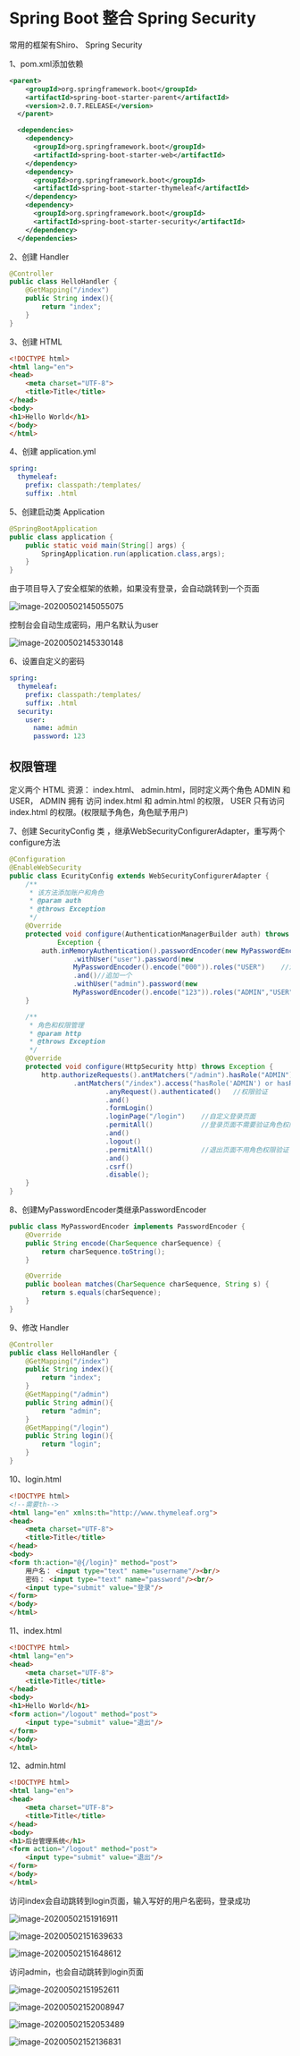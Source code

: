 # Spring Boot 整合 Spring Security  

常用的框架有Shiro、 Spring Security  

1、pom.xml添加依赖

```xml
<parent>
    <groupId>org.springframework.boot</groupId>
    <artifactId>spring-boot-starter-parent</artifactId>
    <version>2.0.7.RELEASE</version>
  </parent>

  <dependencies>
    <dependency>
      <groupId>org.springframework.boot</groupId>
      <artifactId>spring-boot-starter-web</artifactId>
    </dependency>
    <dependency>
      <groupId>org.springframework.boot</groupId>
      <artifactId>spring-boot-starter-thymeleaf</artifactId>
    </dependency>
    <dependency>
      <groupId>org.springframework.boot</groupId>
      <artifactId>spring-boot-starter-security</artifactId>
    </dependency>
  </dependencies>
```

2、创建 Handler  

```java
@Controller
public class HelloHandler {
	@GetMapping("/index")
	public String index(){
		return "index";
	}
}
```

3、创建 HTML  

```html
<!DOCTYPE html>
<html lang="en">
<head>
    <meta charset="UTF-8">
    <title>Title</title>
</head>
<body>
<h1>Hello World</h1>
</body>
</html>
```

4、创建 application.yml  

```yaml
spring:
  thymeleaf:
    prefix: classpath:/templates/
    suffix: .html
```

5、创建启动类 Application  

```java
@SpringBootApplication
public class application {
    public static void main(String[] args) {
        SpringApplication.run(application.class,args);
    }
}

```

由于项目导入了安全框架的依赖，如果没有登录，会自动跳转到一个页面

![image-20200502145055075](https://gitee.com/zero049/MyNoteImages/raw/master/image-20200502145055075.png)

控制台会自动生成密码，用户名默认为user

![image-20200502145330148](https://gitee.com/zero049/MyNoteImages/raw/master/image-20200502145330148.png)



6、设置自定义的密码

```yaml
spring:
  thymeleaf:
    prefix: classpath:/templates/
    suffix: .html
  security:
    user:
      name: admin
      password: 123
```



## 权限管理

定义两个 HTML 资源： index.html、 admin.html，同时定义两个⻆⾊ ADMIN 和 USER， ADMIN 拥有
访问 index.html 和 admin.html 的权限， USER 只有访问 index.html 的权限。(权限赋予角色，角色赋予用户)

7、创建 SecurityConfig 类  ，继承WebSecurityConfigurerAdapter，重写两个configure方法

```java
@Configuration
@EnableWebSecurity
public class EcurityConfig extends WebSecurityConfigurerAdapter {
    /**
     * 该方法添加账户和角色
     * @param auth
     * @throws Exception
     */
    @Override
    protected void configure(AuthenticationManagerBuilder auth) throws
            Exception {
        auth.inMemoryAuthentication().passwordEncoder(new MyPasswordEncoder())
                .withUser("user").password(new
                MyPasswordEncoder().encode("000")).roles("USER")    //添加了一个账户账户名为user，密码000，角色是USER
                .and()//追加一个
                .withUser("admin").password(new
                MyPasswordEncoder().encode("123")).roles("ADMIN","USER"); //添加了一个账户账户名为admin，密码123，角色是USER和ADMIN
    }

    /**
     * 角色和权限管理
     * @param http
     * @throws Exception
     */
    @Override
    protected void configure(HttpSecurity http) throws Exception {
        http.authorizeRequests().antMatchers("/admin").hasRole("ADMIN")//地址是admin进行ADMIN角色判断
                .antMatchers("/index").access("hasRole('ADMIN') or hasRole('USER')")
                        .anyRequest().authenticated()   //权限验证
                        .and()
                        .formLogin()
                        .loginPage("/login")    //自定义登录页面
                        .permitAll()            //登录页面不需要验证角色权限
                        .and()
                        .logout()
                        .permitAll()            //退出页面不用角色权限验证
                        .and()
                        .csrf()                 
                        .disable();
    }
}
```

8、创建MyPasswordEncoder类继承PasswordEncoder

```java
public class MyPasswordEncoder implements PasswordEncoder {
    @Override
    public String encode(CharSequence charSequence) {
        return charSequence.toString();
    }

    @Override
    public boolean matches(CharSequence charSequence, String s) {
        return s.equals(charSequence);
    }
}
```

9、修改 Handler  

```java
@Controller
public class HelloHandler {
    @GetMapping("/index")
    public String index(){
        return "index";
    }
    @GetMapping("/admin")
    public String admin(){
        return "admin";
    }
    @GetMapping("/login")
    public String login(){
        return "login";
    }
}
```

10、login.html  

```html
<!DOCTYPE html>
<!--需要th-->
<html lang="en" xmlns:th="http://www.thymeleaf.org">
<head>
    <meta charset="UTF-8">
    <title>Title</title>
</head>
<body>
<form th:action="@{/login}" method="post">
    ⽤户名： <input type="text" name="username"/><br/>
    密码： <input type="text" name="password"/><br/>
    <input type="submit" value="登录"/>
</form>
</body>
</html>
```

11、index.html  

```html
<!DOCTYPE html>
<html lang="en">
<head>
    <meta charset="UTF-8">
    <title>Title</title>
</head>
<body>
<h1>Hello World</h1>
<form action="/logout" method="post">
    <input type="submit" value="退出"/>
</form>
</body>
</html>
```

12、admin.html  

```html
<!DOCTYPE html>
<html lang="en">
<head>
    <meta charset="UTF-8">
    <title>Title</title>
</head>
<body>
<h1>后台管理系统</h1>
<form action="/logout" method="post">
    <input type="submit" value="退出"/>
</form>
</body>
</html>
```



访问index会自动跳转到login页面，输入写好的用户名密码，登录成功

![image-20200502151916911](https://gitee.com/zero049/MyNoteImages/raw/master/image-20200502151916911.png)

![image-20200502151639633](https://gitee.com/zero049/MyNoteImages/raw/master/image-20200502151639633.png)

![image-20200502151648612](https://gitee.com/zero049/MyNoteImages/raw/master/image-20200502151648612.png)



访问admin，也会自动跳转到login页面

![image-20200502151952611](https://gitee.com/zero049/MyNoteImages/raw/master/image-20200502151952611.png)

![image-20200502152008947](https://gitee.com/zero049/MyNoteImages/raw/master/image-20200502152136831.png)

![image-20200502152053489](https://gitee.com/zero049/MyNoteImages/raw/master/image-20200502152008947.png)

![image-20200502152136831](https://gitee.com/zero049/MyNoteImages/raw/master/image-20200502152053489.png)